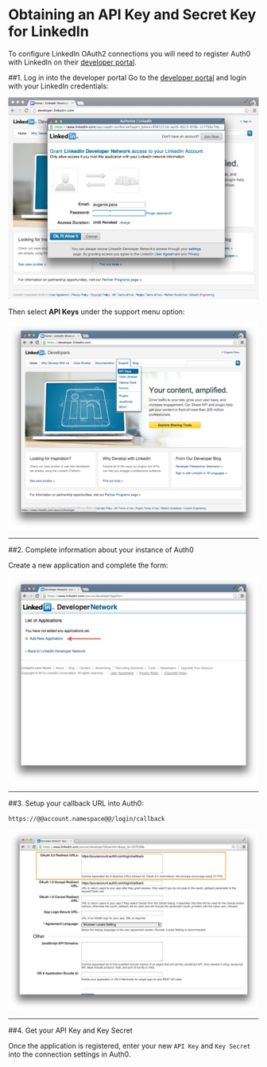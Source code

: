 # Obtaining an API Key and Secret Key for LinkedIn

To configure LinkedIn OAuth2 connections you will need to register Auth0 with LinkedIn on their [developer portal](http://developer.linkedin.com/).

##1. Log in into the developer portal
Go to the [developer portal](http://developer.linkedin.com/) and login with your LinkedIn credentials:

![](../media/articles/linkedin-devportal-1.png)

Then select __API Keys__ under the support menu option:

![](../media/articles/linkedin-devportal-2.png)

---

##2. Complete information about your instance of Auth0

Create a new application and complete the form:

![](../media/articles/linkedin-devportal-3.png)

---

##3. Setup your callback URL into Auth0:

	https://@@account.namespace@@/login/callback

![](../media/articles/linkedin-devportal-4.png)

---

##4. Get your API Key and Key Secret

Once the application is registered, enter your new `API Key` and `Key Secret` into the connection settings in Auth0.



